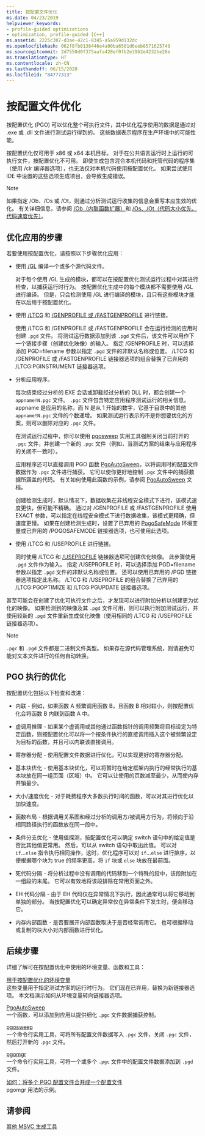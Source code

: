 ```yaml
---
title: 按配置文件优化
ms.date: 04/23/2019
helpviewer_keywords:
- profile-guided optimizations
- optimization, profile-guided [C++]
ms.assetid: 2225c307-d3ae-42c1-8345-a5a959d132dc
ms.openlocfilehash: 062f8fb8138446e4a00ba6501d6eeb8571625749
ms.sourcegitcommit: 2d7550d0f375aafa428ef0fb2e3962e4232be28e
ms.translationtype: HT
ms.contentlocale: zh-CN
ms.lasthandoff: 06/15/2020
ms.locfileid: "84777313"
---
```

# <a name="profile-guided-optimizations"></a>按配置文件优化

按配置优化 (PGO) 可以优化整个可执行文件，其中优化程序使用的数据是通过对 .exe 或 .dll 文件进行测试运行得到的。 这些数据表示程序在生产环境中的可能性能。

按配置优化仅可用于 x86 或 x64 本机目标。 对于在公共语言运行时上运行的可执行文件，按配置优化不可用。 即使生成包含混合本机代码和托管代码的程序集（使用 /clr 编译器选项），也无法仅对本机代码使用按配置优化。 如果尝试使用 IDE 中设置的这些选项生成项目，会导致生成错误。

> [!NOTE]
> 如果指定 /Ob、/Os 或 /Ot，则通过分析测试运行收集的信息会重写本应生效的优化。 有关详细信息，请参阅 [/Ob（内联函数扩展）](reference/ob-inline-function-expansion.md)和 [/Os、/Ot（代码大小优先、代码速度优先）](reference/os-ot-favor-small-code-favor-fast-code.md)。

## <a name="steps-to-optimize-your-app"></a>优化应用的步骤

若要使用按配置优化，请按照以下步骤优化应用：

- 使用 [/GL](reference/gl-whole-program-optimization.md) 编译一个或多个源代码文件。

   对于每个使用 /GL 生成的模块，都可以在按配置优化测试运行过程中对其进行检查，以捕获运行时行为。 按配置优化生成中的每个模块都不需要使用 /GL 进行编译。 但是，只会检测使用 /GL 进行编译的模块，且只有这些模块才能在以后用于按配置优化。

- 使用 [/LTCG](reference/ltcg-link-time-code-generation.md) 和 [/GENPROFILE 或 /FASTGENPROFILE](reference/genprofile-fastgenprofile-generate-profiling-instrumented-build.md) 进行链接。

   使用 /LTCG 和 /GENPROFILE 或 /FASTGENPROFILE 会在运行检测的应用时创建 `.pgd` 文件。 将测试运行数据添加到该 `.pgd` 文件后，该文件可以用作下一个链接步骤（创建优化映像）的输入。 指定 /GENPROFILE 时，可以选择添加 PGD=filename 参数以指定 `.pgd` 文件的非默认名称或位置。 /LTCG 和 /GENPROFILE 或 /FASTGENPROFILE 链接器选项的组合替换了已弃用的 /LTCG:PGINSTRUMENT 链接器选项。

- 分析应用程序。

   每次结束经过分析的 EXE 会话或卸载经过分析的 DLL 时，都会创建一个 `appname!N.pgc` 文件。 `.pgc` 文件包含特定应用程序测试运行的相关信息。 appname 是应用的名称，而 N 是从 1 开始的数字，它基于目录中的其他 `appname!N.pgc` 文件的个数递增。 如果测试运行表示的不是你想要优化的方案，则可以删除对应的 `.pgc` 文件。

   在测试运行过程中，你可以使用 [pgosweep](pgosweep.md) 实用工具强制关闭当前打开的 `.pgc` 文件，并创建一个新的 `.pgc` 文件（例如，当测试方案的结束与应用程序的关闭不一致时）。

   应用程序还可以直接调用 PGO 函数 [PgoAutoSweep](pgoautosweep.md)，以将调用时的配置文件数据作为 `.pgc` 文件进行捕获。 它可以使你更好地控制 `.pgc` 文件中的捕获数据所涵盖的代码。 有关如何使用此函数的示例，请参阅 [PgoAutoSweep](pgoautosweep.md) 文档。

   创建检测生成时，默认情况下，数据收集在非线程安全模式下进行，该模式速度更快，但可能不精确。 通过对 /GENPROFILE 或 /FASTGENPROFILE 使用 EXACT 参数，可以指定在线程安全模式下进行数据收集，该模式更精确，但速度更慢。 如果在创建检测生成时，设置了已弃用的 [PogoSafeMode](environment-variables-for-profile-guided-optimizations.md#pogosafemode) 环境变量或已弃用的 /POGOSAFEMODE 链接器选项，也可使用此选项。

- 使用 /LTCG 和 /USEPROFILE  进行链接。

   同时使用 /LTCG 和 [/USEPROFILE](reference/useprofile.md) 链接器选项可创建优化映像。 此步骤使用 `.pgd` 文件作为输入。 指定 /USEPROFILE 时，可以选择添加 PGD=filename 参数以指定 `.pgd` 文件的非默认名称或位置。 还可以使用已弃用的 /PGD 链接器选项指定此名称。 /LTCG 和 /USEPROFILE 的组合替换了已弃用的 /LTCG:PGOPTIMIZE 和 /LTCG:PGUPDATE 链接器选项。

甚至可能会在创建了优化可执行文件之后，才发现可以进行附加分析以创建更为优化的映像。 如果检测到的映像及其 `.pgd` 文件可用，则可以执行附加测试运行，并使用较新的 `.pgd` 文件重新生成优化映像（使用相同的 /LTCG 和 /USEPROFILE 链接器选项）。

> [!NOTE]
> `.pgc` 和 `.pgd` 文件都是二进制文件类型。 如果存在源代码管理系统，则请避免可能对文本文件进行的任何自动转换。

## <a name="optimizations-performed-by-pgo"></a>PGO 执行的优化

按配置优化包括以下检查和改进：

- 内联 - 例如，如果函数 A 频繁调用函数 B，且函数 B 相对较小，则按配置优化会将函数 B 内联到函数 A 中。

- 虚调用推理 - 如果某个虚调用或其他通过函数指针的调用频繁将目标设定为特定函数，则按配置优化可以将一个按条件执行的直接调用插入这个被频繁设定为目标的函数，并且可以内联该直接调用。

- 寄存器分配 - 使用配置文件数据进行优化，可以实现更好的寄存器分配。

- 基本块优化 - 使用基本块优化，可以将暂时在给定框架内执行的经常执行的基本块放在同一组页面（区域）中。 它可以让使用的页数减至最少，从而使内存开销最少。

- 大小/速度优化 - 对于耗费程序大多数执行时间的函数，可以对其进行优化以加快速度。

- 函数布局 - 根据调用关系图和经过分析的调用方/被调用方行为，将倾向于沿相同路径执行的函数放在同一段中。

- 条件分支优化 - 使用值探测，按配置优化可以确定 switch 语句中的给定值是否比其他值更常用。  然后，可以从 switch 语句中取出此值。  可以对 `if`...`else` 指令执行相同操作，这时，优化程序可以对 `if`...`else` 进行排序，以便根据哪个块为 true 的频率更高，将 `if` 块或 `else` 块放在最前面。

- 死代码分隔 - 将分析过程中没有调用的代码移到一个特殊的段中，该段附加在一组段的末尾。 它可以有效地将该段排除在常用页面之外。

- EH 代码分隔 - 由于 EH 代码仅在异常情况下执行，因此通常可以将它移动到单独的部分。 当按配置优化可以确定异常仅在异常条件下发生时，便会移动它。

- 内存内部函数 - 是否要展开内部函数取决于是否经常调用它。 也可根据移动或复制的块大小对内部函数进行优化。

## <a name="next-steps"></a>后续步骤

详细了解可在按配置优化中使用的环境变量、函数和工具：

[用于按配置优化的环境变量](environment-variables-for-profile-guided-optimizations.md)<br/>
这些变量用于指定测试方案的运行时行为。 它们现在已弃用，替换为新链接器选项。 本文档演示如何从环境变量转向链接器选项。

[PgoAutoSweep](pgoautosweep.md)<br/>
一个函数，可以添加到应用以提供细化 `.pgc` 文件数据捕获控制。

[pgosweep](pgosweep.md)<br/>
一个命令行实用工具，可将所有配置文件数据写入 `.pgc` 文件，关闭 `.pgc` 文件，然后打开新的 `.pgc` 文件。

[pgomgr](pgomgr.md)<br/>
一个命令行实用工具，可将一个或多个 `.pgc` 文件中的配置文件数据添加到 `.pgd` 文件。

[如何：将多个 PGO 配置文件合并成一个配置文件](how-to-merge-multiple-pgo-profiles-into-a-single-profile.md)<br/>
pgomgr 用法的示例。

## <a name="see-also"></a>请参阅

[其他 MSVC 生成工具](reference/c-cpp-build-tools.md)
